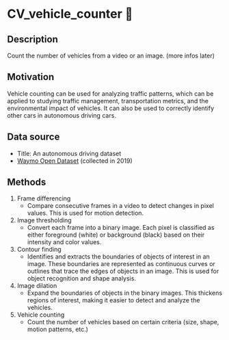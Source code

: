 # CV_vehicle_counter :car:

## Description
Count the number of vehicles from a video or an image. (more infos later)

## Motivation
Vehicle counting can be used for analyzing traffic patterns, which can be applied to studying traffic management, transportation metrics, and the environmental impact of vehicles. It can also be used to correctly identify other cars in autonomous driving cars. 

## Data source
  * Title: An autonomous driving dataset <br>
  * [Waymo Open Dataset](https://www.waymo.com/open) (collected in 2019) <br>

## Methods
1. Frame differencing <br>
   - Compare consecutive frames in a video to detect changes in pixel values. This is used for motion detection. 
2. Image thresholding
   - Convert each frame into a binary image. Each pixel is classified as either foreground (white) or background (black) based on their intensity and color values.
3. Contour finding
   - Identifies and extracts the boundaries of objects of interest in an image. These boundaries are represented as continuous curves or outlines that trace the edges of objects in an image. This is used for object recognition and shape analysis.
4. Image dilation
   - Expand the boundaries of objects in the binary images. This thickens regions of interest, making it easier to detect and analyze the vehicles.
5. Vehicle counting
   - Count the number of vehicles based on certain criteria (size, shape, motion patterns, etc.)
